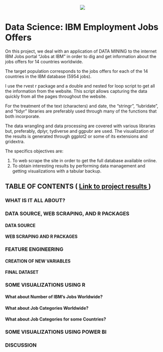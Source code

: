 <p align="center">
<img  src="http://arqmain.net/Researches/Researchs/IBM_Employment/images/IBM2.gif">
</p>

 # Data Science: IBM Employment Jobs Offers 

On this project, we deal with an application of DATA MINING to the internet IBM Jobs portal “Jobs at IBM” in order to dig and get information about the jobs offers for 14 countries worldwide.

The target population corresponds to the jobs offers for each of the 14 countries in the IBM database (5954 jobs).

I use the rvest r package and a double and nested for loop script to get all the information from the website. This script allows capturing the data quickly from all the pages throughout the website.

For the treatment of the text (characters) and date, the “stringr”, “lubridate”, and “tidyr” libraries are preferably used through many of the functions that both incorporate.

The data wrangling and data processing are covered with various libraries but, preferably, dplyr, tydiverse and ggpubr are used. The visualization of the results is generated through ggplot2 or some of its extensions and gridextra.

The specifics objectives are:

1) To web scrape the site in order to get the full database available online.
2) To obtain interesting results by performing data management and getting visualizations with a tabular backup.


## TABLE OF CONTENTS   (  [  Link to project results ]( http://arqmain.net/Researches/Researchs/IBM_Employment/IBM_Employment.html))

### WHAT IS IT ALL ABOUT?

### DATA SOURCE, WEB SCRAPING, AND R PACKAGES
#### DATA SOURCE
#### WEB SCRAPING AND R PACKAGES

### FEATURE ENGINEERING
#### CREATION OF NEW VARIABLES
#### FINAL DATASET

### SOME VISUALIZATIONS USING R
#### What about Number of IBM’s Jobs Worldwide?
#### What about Job Categories Worldwide?
#### What about Job Categories for some Countries?

### SOME VISUALIZATIONS USING POWER BI

### DISCUSSION
